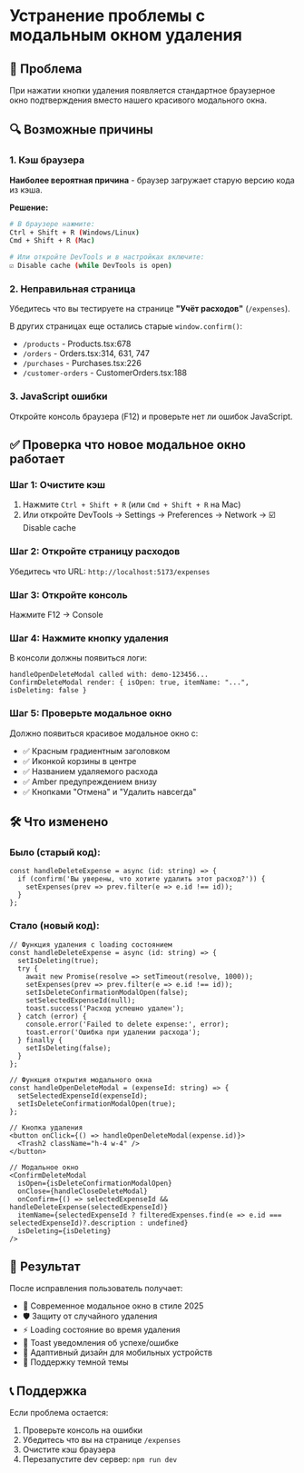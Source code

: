 # Устранение проблемы с модальным окном удаления

## 🚨 Проблема
При нажатии кнопки удаления появляется стандартное браузерное окно подтверждения вместо нашего красивого модального окна.

## 🔍 Возможные причины

### 1. Кэш браузера
**Наиболее вероятная причина** - браузер загружает старую версию кода из кэша.

**Решение:**
```bash
# В браузере нажмите:
Ctrl + Shift + R (Windows/Linux)
Cmd + Shift + R (Mac)

# Или откройте DevTools и в настройках включите:
☑️ Disable cache (while DevTools is open)
```

### 2. Неправильная страница
Убедитесь что вы тестируете на странице **"Учёт расходов"** (`/expenses`).

В других страницах еще остались старые `window.confirm()`:
- `/products` - Products.tsx:678
- `/orders` - Orders.tsx:314, 631, 747  
- `/purchases` - Purchases.tsx:226
- `/customer-orders` - CustomerOrders.tsx:188

### 3. JavaScript ошибки
Откройте консоль браузера (F12) и проверьте нет ли ошибок JavaScript.

## ✅ Проверка что новое модальное окно работает

### Шаг 1: Очистите кэш
1. Нажмите `Ctrl + Shift + R` (или `Cmd + Shift + R` на Mac)
2. Или откройте DevTools → Settings → Preferences → Network → ☑️ Disable cache

### Шаг 2: Откройте страницу расходов
Убедитесь что URL: `http://localhost:5173/expenses`

### Шаг 3: Откройте консоль
Нажмите F12 → Console

### Шаг 4: Нажмите кнопку удаления
В консоли должны появиться логи:
```
handleOpenDeleteModal called with: demo-123456...
ConfirmDeleteModal render: { isOpen: true, itemName: "...", isDeleting: false }
```

### Шаг 5: Проверьте модальное окно
Должно появиться красивое модальное окно с:
- ✅ Красным градиентным заголовком
- ✅ Иконкой корзины в центре
- ✅ Названием удаляемого расхода
- ✅ Amber предупреждением внизу
- ✅ Кнопками "Отмена" и "Удалить навсегда"

## 🛠 Что изменено

### Было (старый код):
```tsx
const handleDeleteExpense = async (id: string) => {
  if (confirm('Вы уверены, что хотите удалить этот расход?')) {
    setExpenses(prev => prev.filter(e => e.id !== id));
  }
};
```

### Стало (новый код):
```tsx
// Функция удаления с loading состоянием
const handleDeleteExpense = async (id: string) => {
  setIsDeleting(true);
  try {
    await new Promise(resolve => setTimeout(resolve, 1000));
    setExpenses(prev => prev.filter(e => e.id !== id));
    setIsDeleteConfirmationModalOpen(false);
    setSelectedExpenseId(null);
    toast.success('Расход успешно удален');
  } catch (error) {
    console.error('Failed to delete expense:', error);
    toast.error('Ошибка при удалении расхода');
  } finally {
    setIsDeleting(false);
  }
};

// Функция открытия модального окна
const handleOpenDeleteModal = (expenseId: string) => {
  setSelectedExpenseId(expenseId);
  setIsDeleteConfirmationModalOpen(true);
};

// Кнопка удаления
<button onClick={() => handleOpenDeleteModal(expense.id)}>
  <Trash2 className="h-4 w-4" />
</button>

// Модальное окно
<ConfirmDeleteModal
  isOpen={isDeleteConfirmationModalOpen}
  onClose={handleCloseDeleteModal}
  onConfirm={() => selectedExpenseId && handleDeleteExpense(selectedExpenseId)}
  itemName={selectedExpenseId ? filteredExpenses.find(e => e.id === selectedExpenseId)?.description : undefined}
  isDeleting={isDeleting}
/>
```

## 🎯 Результат
После исправления пользователь получает:
- 🎨 Современное модальное окно в стиле 2025
- 🛡️ Защиту от случайного удаления
- ⚡ Loading состояние во время удаления
- 🔔 Toast уведомления об успехе/ошибке
- 📱 Адаптивный дизайн для мобильных устройств
- 🌙 Поддержку темной темы

## 📞 Поддержка
Если проблема остается:
1. Проверьте консоль на ошибки
2. Убедитесь что вы на странице `/expenses`
3. Очистите кэш браузера
4. Перезапустите dev сервер: `npm run dev` 